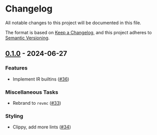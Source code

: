 # Changelog

All notable changes to this project will be documented in this file.

The format is based on [Keep a Changelog](https://keepachangelog.com/en/1.1.0/),
and this project adheres to [Semantic Versioning](https://semver.org/spec/v2.0.0.html).

## [0.1.0](https://github.com/paradigmxyz/revmc/releases/tag/v0.1.0) - 2024-06-27

### Features

- Implement IR builtins ([#36](https://github.com/paradigmxyz/revmc/issues/36))

### Miscellaneous Tasks

- Rebrand to `revmc` ([#33](https://github.com/paradigmxyz/revmc/issues/33))

### Styling

- Clippy, add more lints ([#34](https://github.com/paradigmxyz/revmc/issues/34))

<!-- generated by git-cliff -->
